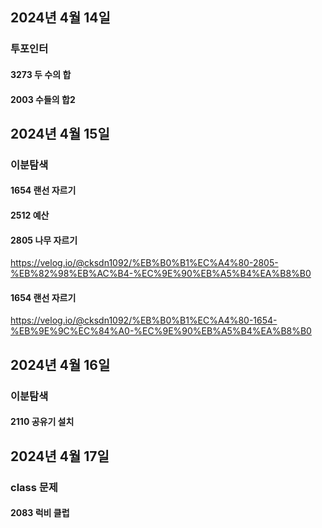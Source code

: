 
## 2024년 4월 14일
### 투포인터
#### 3273 두 수의 합
#### 2003 수들의 합2

## 2024년 4월 15일
### 이분탐색
#### 1654 랜선 자르기


#### 2512 예산
#### 2805 나무 자르기

https://velog.io/@cksdn1092/%EB%B0%B1%EC%A4%80-2805-%EB%82%98%EB%AC%B4-%EC%9E%90%EB%A5%B4%EA%B8%B0

#### 1654 랜선 자르기

https://velog.io/@cksdn1092/%EB%B0%B1%EC%A4%80-1654-%EB%9E%9C%EC%84%A0-%EC%9E%90%EB%A5%B4%EA%B8%B0

## 2024년 4월 16일
### 이분탐색
#### 2110 공유기 설치

## 2024년 4월 17일
### class 문제
#### 2083 럭비 클럽
